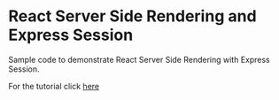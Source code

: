 # React Server Side Rendering and Express Session

Sample code to demonstrate React Server Side Rendering with Express Session.

For the tutorial click [here]()
